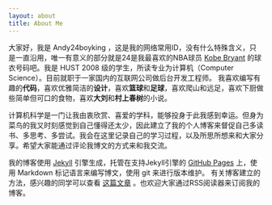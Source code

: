 ```yaml
---
layout: about
title: About Me
---
```

大家好，我是 Andy24boyking ，这是我的网络常用ID，没有什么特殊含义，只是一直沿用，唯一有意义的部分就是24是我最喜欢的NBA球员 [Kobe Bryant](https://twitter.com/kobebryant) 的球衣号码吧。我是 HUST 2008 级的学生，所读专业为计算机（Computer Science）。目前就职于一家国内的互联网公司做后台开发工程师。
我喜欢编写有趣的**代码**，喜欢优雅简洁的**设计**，喜欢**篮球**和**足球**，喜欢爬山和远足，喜欢下厨做些简单但可口的食物，喜欢**大刘**和**村上春树**的小说。

计算机科学是一门让我由衷欣赏、喜爱的学科，能够投身于此我感到幸运。但身为菜鸟的我又时刻感觉到自己懂得还太少，因此建立了我的个人博客来督促自己多读书、多思考、多尝试。我会在这里记录自己的学习过程，以及所思所想来和大家分享。希望大家能通过评论我博文的方式来和我交流。

我的博客使用 [Jekyll](http://jekyllrb.com/) 引擎生成，托管在支持Jekyll引擎的 [GitHub Pages](http://pages.github.com/) 上，使用 Markdown 标记语言来编写博文，使用 git 来进行版本维护。
有关博客建立的方法，感兴趣的同学可以查看 [这篇文章]({{HOME_PATH}}/2013/using-jekyll-to-build-blog) 。也欢迎大家通过RSS阅读器来订阅我的博客。